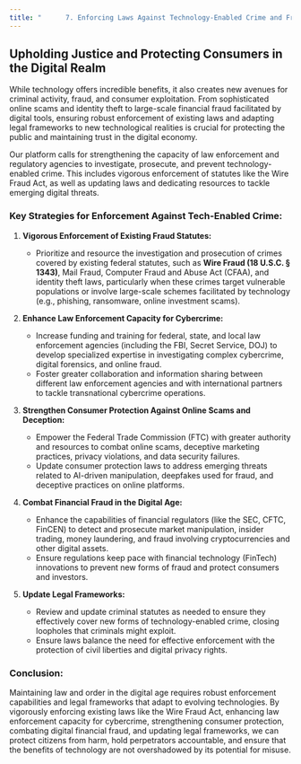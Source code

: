 ```yaml
---
title: "      7. Enforcing Laws Against Technology-Enabled Crime and Fraud"
---
```


## Upholding Justice and Protecting Consumers in the Digital Realm

While technology offers incredible benefits, it also creates new avenues for criminal activity, fraud, and consumer exploitation. From sophisticated online scams and identity theft to large-scale financial fraud facilitated by digital tools, ensuring robust enforcement of existing laws and adapting legal frameworks to new technological realities is crucial for protecting the public and maintaining trust in the digital economy.

Our platform calls for strengthening the capacity of law enforcement and regulatory agencies to investigate, prosecute, and prevent technology-enabled crime. This includes vigorous enforcement of statutes like the Wire Fraud Act, as well as updating laws and dedicating resources to tackle emerging digital threats.

### Key Strategies for Enforcement Against Tech-Enabled Crime:

1.  **Vigorous Enforcement of Existing Fraud Statutes:**
    *   Prioritize and resource the investigation and prosecution of crimes covered by existing federal statutes, such as **Wire Fraud (18 U.S.C. § 1343)**, Mail Fraud, Computer Fraud and Abuse Act (CFAA), and identity theft laws, particularly when these crimes target vulnerable populations or involve large-scale schemes facilitated by technology (e.g., phishing, ransomware, online investment scams).

2.  **Enhance Law Enforcement Capacity for Cybercrime:**
    *   Increase funding and training for federal, state, and local law enforcement agencies (including the FBI, Secret Service, DOJ) to develop specialized expertise in investigating complex cybercrime, digital forensics, and online fraud.
    *   Foster greater collaboration and information sharing between different law enforcement agencies and with international partners to tackle transnational cybercrime operations.

3.  **Strengthen Consumer Protection Against Online Scams and Deception:**
    *   Empower the Federal Trade Commission (FTC) with greater authority and resources to combat online scams, deceptive marketing practices, privacy violations, and data security failures.
    *   Update consumer protection laws to address emerging threats related to AI-driven manipulation, deepfakes used for fraud, and deceptive practices on online platforms.

4.  **Combat Financial Fraud in the Digital Age:**
    *   Enhance the capabilities of financial regulators (like the SEC, CFTC, FinCEN) to detect and prosecute market manipulation, insider trading, money laundering, and fraud involving cryptocurrencies and other digital assets.
    *   Ensure regulations keep pace with financial technology (FinTech) innovations to prevent new forms of fraud and protect consumers and investors.

5.  **Update Legal Frameworks:**
    *   Review and update criminal statutes as needed to ensure they effectively cover new forms of technology-enabled crime, closing loopholes that criminals might exploit.
    *   Ensure laws balance the need for effective enforcement with the protection of civil liberties and digital privacy rights.

### Conclusion:

Maintaining law and order in the digital age requires robust enforcement capabilities and legal frameworks that adapt to evolving technologies. By vigorously enforcing existing laws like the Wire Fraud Act, enhancing law enforcement capacity for cybercrime, strengthening consumer protection, combating digital financial fraud, and updating legal frameworks, we can protect citizens from harm, hold perpetrators accountable, and ensure that the benefits of technology are not overshadowed by its potential for misuse.
